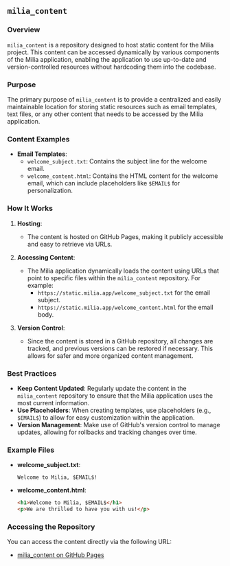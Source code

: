 ## `milia_content`

### Overview
`milia_content` is a repository designed to host static content for the Milia project. This content can be accessed dynamically by various components of the Milia application, enabling the application to use up-to-date and version-controlled resources without hardcoding them into the codebase.

### Purpose
The primary purpose of `milia_content` is to provide a centralized and easily maintainable location for storing static resources such as email templates, text files, or any other content that needs to be accessed by the Milia application.

### Content Examples
- **Email Templates**:
  - `welcome_subject.txt`: Contains the subject line for the welcome email.
  - `welcome_content.html`: Contains the HTML content for the welcome email, which can include placeholders like `$EMAIL$` for personalization.

### How It Works
1. **Hosting**:
   - The content is hosted on GitHub Pages, making it publicly accessible and easy to retrieve via URLs.
  
2. **Accessing Content**:
   - The Milia application dynamically loads the content using URLs that point to specific files within the `milia_content` repository. For example:
	 - `https://static.milia.app/welcome_subject.txt` for the email subject.
	 - `https://static.milia.app/welcome_content.html` for the email body.
  
3. **Version Control**:
   - Since the content is stored in a GitHub repository, all changes are tracked, and previous versions can be restored if necessary. This allows for safer and more organized content management.

### Best Practices
- **Keep Content Updated**: Regularly update the content in the `milia_content` repository to ensure that the Milia application uses the most current information.
- **Use Placeholders**: When creating templates, use placeholders (e.g., `$EMAIL$`) to allow for easy customization within the application.
- **Version Management**: Make use of GitHub's version control to manage updates, allowing for rollbacks and tracking changes over time.

### Example Files
- **welcome_subject.txt**:
  ```plaintext
  Welcome to Milia, $EMAIL$!
  ```
  
- **welcome_content.html**:
  ```html
  <h1>Welcome to Milia, $EMAIL$</h1>
  <p>We are thrilled to have you with us!</p>
  ```

### Accessing the Repository
You can access the content directly via the following URL:
- [milia_content on GitHub Pages](https://static.milia.app/)
